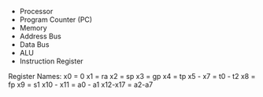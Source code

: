 - Processor
- Program Counter (PC)
- Memory
- Address Bus
- Data Bus
- ALU
- Instruction Register

Register Names:
x0 = 0
x1 = ra
x2 = sp
x3 = gp
x4 = tp
x5 - x7 = t0 - t2
x8 = fp
x9 = s1
x10 - x11 = a0 - a1
x12-x17 = a2-a7
